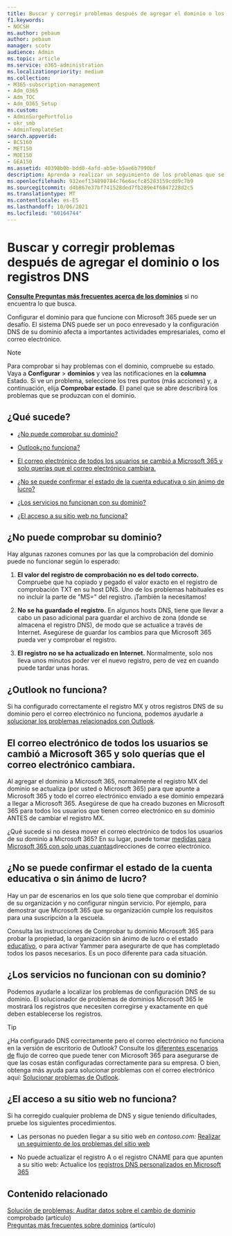 ```yaml
---
title: Buscar y corregir problemas después de agregar el dominio o los registros DNS
f1.keywords:
- NOCSH
ms.author: pebaum
author: pebaum
manager: scotv
audience: Admin
ms.topic: article
ms.service: o365-administration
ms.localizationpriority: medium
ms.collection:
- M365-subscription-management
- Adm_O365
- Adm_TOC
- Adm_O365_Setup
ms.custom:
- AdminSurgePortfolio
- okr_smb
- AdminTemplateSet
search.appverid:
- BCS160
- MET150
- MOE150
- GEA150
ms.assetid: 40398b0b-bdd0-4afd-ab5e-b5ae6b7990bf
description: Aprenda a realizar un seguimiento de los problemas que se encuentran al configurar un dominio personalizado asegurándose de que los registros DNS estén configurados correctamente.
ms.openlocfilehash: 932eef134890784c76e6acfc85283159cdd9c7b9
ms.sourcegitcommit: d4b867e37bf741528ded7fb289e4f6847228d2c5
ms.translationtype: MT
ms.contentlocale: es-ES
ms.lasthandoff: 10/06/2021
ms.locfileid: "60164744"
---
```

# <a name="find-and-fix-issues-after-adding-your-domain-or-dns-records"></a>Buscar y corregir problemas después de agregar el dominio o los registros DNS

 **[Consulte Preguntas más frecuentes acerca de los dominios](../setup/domains-faq.yml)** si no encuentra lo que busca. 
  
Configurar el dominio para que funcione con Microsoft 365 puede ser un desafío. El sistema DNS puede ser un poco enrevesado y la configuración DNS de su dominio afecta a importantes actividades empresariales, como el correo electrónico.

> [!NOTE]
> Para comprobar si hay problemas con el dominio, compruebe su estado. Vaya a **Configurar**  >  **dominios** y vea las notificaciones en la **columna** Estado. Si ve un problema, seleccione los tres puntos (más acciones) y, a continuación, elija **Comprobar estado**. El panel que se abre describirá los problemas que se produzcan con el dominio.
  
## <a name="whats-going-on"></a>¿Qué sucede?

- [¿No puede comprobar su dominio?](#cant-verify-your-domain)
    
- [Outlook¿no funciona?](#outlook-isnt-working)
    
- [El correo electrónico de todos los usuarios se cambió a Microsoft 365 y solo querías que el correo electrónico cambiara.](#everyones-email-got-switched-to-microsoft-365-and-you-only-wanted-your-email-to-switch)

- [¿No se puede confirmar el estado de la cuenta educativa o sin ánimo de lucro?](#cant-confirm-non-profit-or-school-account-status)

- [¿Los servicios no funcionan con su dominio?](#services-not-working-with-your-domain)
    
- [¿El acceso a su sitio web no funciona?](#accessing-your-website-isnt-working)

## <a name="cant-verify-your-domain"></a>¿No puede comprobar su dominio?

Hay algunas razones comunes por las que la comprobación del dominio puede no funcionar según lo esperado:
  
1. **El valor del registro de comprobación no es del todo correcto.** Compruebe que ha copiado y pegado el valor exacto en el registro de comprobación TXT en su host DNS. Uno de los problemas habituales es no incluir la parte de "MS=" del registro. ¡También la necesitamos! 
    
2. **No se ha guardado el registro.** En algunos hosts DNS, tiene que llevar a cabo un paso adicional para guardar el archivo de zona (donde se almacena el registro DNS), de modo que se actualice a través de Internet. Asegúrese de guardar los cambios para que Microsoft 365 pueda ver y comprobar el registro. 
    
3. **El registro no se ha actualizado en Internet.** Normalmente, solo nos lleva unos minutos poder ver el nuevo registro, pero de vez en cuando puede tardar unas horas. 
    
## <a name="outlook-isnt-working"></a>¿Outlook no funciona?

Si ha configurado correctamente el registro MX y otros registros DNS de su dominio pero el correo electrónico no funciona, podemos ayudarle a [solucionar los problemas relacionados con Outlook](/exchange/troubleshoot/outlook-connectivity/outlook-connection-issues).
  
## <a name="everyones-email-got-switched-to-microsoft-365-and-you-only-wanted-your-email-to-switch"></a>El correo electrónico de todos los usuarios se cambió a Microsoft 365 y solo querías que el correo electrónico cambiara.
<a name="BKMK_EmailSwitched"> </a>

Al agregar el dominio a Microsoft 365, normalmente el registro MX del dominio se actualiza (por usted o Microsoft 365) para que apunte a Microsoft 365 y todo el correo electrónico enviado a ese dominio empezará a llegar a Microsoft 365. Asegúrese de que ha creado buzones en Microsoft 365 para todos los usuarios que tienen correo electrónico en su dominio ANTES de cambiar el registro MX.
  
¿Qué sucede si no desea mover el correo electrónico de todos los usuarios de su dominio a Microsoft 365? En su lugar, puede tomar [medidas para Microsoft 365 con solo unas cuantas](../setup/domains-faq.yml)direcciones de correo electrónico.
  
## <a name="cant-confirm-non-profit-or-school-account-status"></a>¿No se puede confirmar el estado de la cuenta educativa o sin ánimo de lucro?
<a name="BKMK_validateAcct"> </a>

Hay un par de escenarios en los que solo tiene que comprobar el dominio de su organización y no configurar ningún servicio. Por ejemplo, para demostrar que Microsoft 365 que su organización cumple los requisitos para una suscripción a la escuela.
  
Consulta las instrucciones de Comprobar tu dominio Microsoft 365 para probar la propiedad, la organización sin ánimo de lucro o el estado [educativo,](../setup/domains-faq.yml) o para activar Yammer para asegurarte de que has completado todos los pasos necesarios. Es un poco diferente para cada situación. 
  
## <a name="services-not-working-with-your-domain"></a>¿Los servicios no funcionan con su dominio?

Podemos ayudarle a localizar los problemas de configuración DNS de su dominio. El solucionador de problemas de dominios Microsoft 365 le mostrará los registros que necesiten corregirse y exactamente en qué deben establecerse los registros. 

> [!TIP]
> ¿Ha configurado DNS correctamente pero el correo electrónico no funciona en la versión de escritorio de Outlook? Consulte los [diferentes escenarios de](/exchange/mail-flow-best-practices/mail-flow-best-practices) flujo de correo que puede tener con Microsoft 365 para asegurarse de que las cosas están configuradas correctamente para su empresa. O bien, obtenga más ayuda para solucionar problemas con el correo electrónico aquí: [Solucionar problemas de Outlook](/exchange/troubleshoot/outlook-connectivity/outlook-connection-issues). 
  
## <a name="accessing-your-website-isnt-working"></a>¿El acceso a su sitio web no funciona?

Si ha corregido cualquier problema de DNS y sigue teniendo dificultades, pruebe los siguientes procedimientos.
  
- Las personas no pueden llegar a su sitio web *en contoso.com:* [Realizar un seguimiento de los problemas del sitio web](../setup/add-domain.md)
    
- No puede actualizar el registro A o el registro CNAME para que apunten a su sitio web: Actualice los [registros DNS personalizados en Microsoft 365](../setup/add-domain.md)

## <a name="related-content"></a>Contenido relacionado

[Solución de problemas: Auditar datos sobre el cambio de dominio](/azure/active-directory/reports-monitoring/troubleshoot-audit-data-verified-domain) comprobado (artículo)\
[Preguntas más frecuentes sobre dominios](../setup/domains-faq.yml) (artículo)

